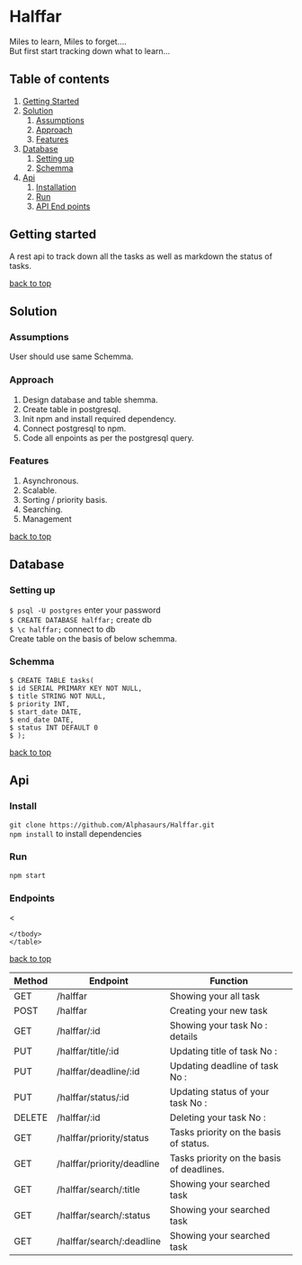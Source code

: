 # Halffar
Miles to learn, Miles to forget....\
But first start tracking down what to learn...
## Table of contents
1. [Getting Started](#getting-started)
2. [Solution](#solution)
    1. [Assumptions](#assumptions)
    2. [Approach](#approach)
    3. [Features](#features)
2. [Database](#database)
    1. [Setting up](#setting-up)
    2. [Schemma](#schemma)
4. [Api](#api)
    1. [Installation](#install)
    2. [Run](#run)
    3. [API End points](#endpoints)

## Getting started
A rest api to track down all the tasks as well as markdown the status of tasks.

[back to top](#table-of-contents)

## Solution
 ### Assumptions
 User should use same Schemma.
 ### Approach
 1. Design database and table shemma.
 2. Create table in postgresql.
 3. Init npm and install required dependency.
 4. Connect postgresql to npm.
 5. Code all enpoints as per the postgresql query.
 
 ### Features
  1. Asynchronous.
  2. Scalable.
  3. Sorting / priority basis.
  4. Searching.
  5. Management
 
[back to top](#table-of-contents)
## Database
 ### Setting up
  `$ psql -U postgres` enter your password\
   `$ CREATE DATABASE halffar;` create db\
   `$ \c halffar;` connect to db\
    Create table on the basis of below schemma.

 ### Schemma
 ```console
$ CREATE TABLE tasks(
$ id SERIAL PRIMARY KEY NOT NULL,
$ title STRING NOT NULL,
$ priority INT,
$ start_date DATE,
$ end_date DATE,
$ status INT DEFAULT 0
$ );
 ```
[back to top](#table-of-contents)


## Api
 ### Install
 `git clone https://github.com/Alphasaurs/Halffar.git`\
 `npm install` to install dependencies
 ### Run
 `npm start`
 ### Endpoints
 <table>
    <thead>
        <th>Method</th>
        <th colspan =2>Endpoint</th>
        <th colspan =2>Function</th> 
    </thead>
    <tbody>
        <tr>
            <td>GET</td>
            <td colspan =2>/halffar</td>
            <td colspan =2>Showing your all task</td>
        </tr>
         <tr>
            <td>POST</td>
            <td colspan =2>/halffar</td>
            <td colspan =2>Creating your new task</td>
        </tr>
         <tr>
            <td>GET</td>
            <td colspan =2>/halffar/:id</td>
            <td colspan =2>Showing your task No : details</td>
        </tr>
         <tr>
            <td>PUT</td>
            <td colspan =2>/halffar/title/:id</td>
            <td colspan =2>Updating title of task No : </td>
        </tr>
         <tr>
            <td>PUT</td>
            <td colspan =2>/halffar/deadline/:id</td>
            <td colspan =2>Updating deadline of task No :</td>
        </tr>
        <tr>
            <td>PUT</td>
            <td colspan =2>/halffar/status/:id</td>
            <td colspan =2>Updating status of your task No :</td>
        </tr>
        <tr>
            <td>DELETE</td>
            <td colspan =2>/halffar/:id</td>
            <td colspan =2>Deleting your task No : </td>
        </tr><tr>
            <td>GET</td>
            <td colspan =2>/halffar/priority/status</td>
            <td colspan =2>Tasks priority on the basis of status.</td>
        </tr><tr><
            <td>GET</td>
            <td colspan =2>/halffar/priority/deadline</td>
            <td colspan =2>Tasks priority on the basis of deadlines.</td>
        </tr><tr>
            <td>GET</td>
            <td colspan =2>/halffar/search/:title</td>
            <td colspan =2>Showing your searched task </td>
        </tr>
         </tr><tr>
            <td>GET</td>
            <td colspan =2>/halffar/search/:status</td>
            <td colspan =2>Showing your searched task </td>
        </tr>
         </tr><tr>
            <td>GET</td>
            <td colspan =2>/halffar/search/:deadline</td>
            <td colspan =2>Showing your searched task </td>
        </tr>
        
    </tbody>
    </table>
[back to top](#table-of-contents)
